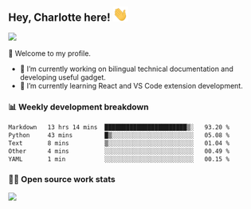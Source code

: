 ## Hey, Charlotte here! <img src="wave.gif" width="30px">

<p>
<img src="http://views.whatilearened.today/views/github/CharLotteiu/views.svg"/>
</p>

👏 Welcome to my profile.

- 🔭 I’m currently working on bilingual technical documentation and developing useful gadget.
- 🌱 I’m currently learning React and VS Code extension development.

### 📊 Weekly development breakdown
<!--START_SECTION:waka-->
```text
Markdown   13 hrs 14 mins  ███████████████████████▒░   93.20 % 
Python     43 mins         █▒░░░░░░░░░░░░░░░░░░░░░░░   05.08 % 
Text       8 mins          ▒░░░░░░░░░░░░░░░░░░░░░░░░   01.04 % 
Other      4 mins          ░░░░░░░░░░░░░░░░░░░░░░░░░   00.49 % 
YAML       1 min           ░░░░░░░░░░░░░░░░░░░░░░░░░   00.15 % 
```
<!--END_SECTION:waka-->

### 👨‍💻 Open source work stats

![](https://github-readme-stats.vercel.app/api?username=CharLotteiu&theme=flag-india)

<!--
**CharLotteiu/CharLotteiu** is a ✨ _special_ ✨ repository because its `README.md` (this file) appears on your GitHub profile.

Here are some ideas to get you started:

- 🔭 I’m currently working on ...
- 🌱 I’m currently learning ...
- 👯 I’m looking to collaborate on ...
- 🤔 I’m looking for help with ...
- 💬 Ask me about ...
- 📫 How to reach me: ...
- 😄 Pronouns: ...
- ⚡ Fun fact: ...
-->
